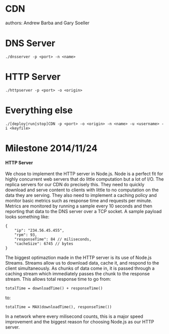 CDN
===

authors: Andrew Barba and Gary Soeller

DNS Server
=========

```./dnsserver -p <port> -n <name>```

HTTP Server
===========

```./httpserver -p <port> -o <origin>```

Everything else
===============

```./[deploy|run|stop]CDN -p <port> -o <origin> -n <name> -u <username> -i <keyfile>```

Milestone 2014/11/24
====================

#### HTTP Server
We chose to implement the HTTP server in Node.js. Node is a perfect fit for
highly concurrent web servers that do little computation but a lot of I/O. The
replica servers for our CDN do precisely this. They need to quickly download
and serve content to clients with little to no computation on the data they
are serving. They also need to implement a caching policy and monitor basic
metrics such as response time and requests per minute. Metrics are monitored
by running a sample every 10 seconds and then reporting that data to the DNS
server over a TCP socket. A sample payload looks something like:
```
{
	"ip": "234.56.45.455",
	"rpm": 93,
	"responseTime": 84 // miliseconds,
	"cacheSize": 6745 // bytes
}
```
The biggest optimaztion made in the HTTP server is its use of Node.js Streams.
Streams allow us to download data, cache it, and respond to the client 
simultaneously. As chunks of data come in, it is passed through a caching stream
which immediately passes the chunk to the response stream. This allows total
response time to go from:
```
totalTime = downloadTime() + responseTime()
```
to:
```
totalTime = MAX(downloadTime(), responseTime())
```
In a network where every milisecond counts, this is a major speed improvement
and the biggest reason for choosing Node.js as our HTTP server.








